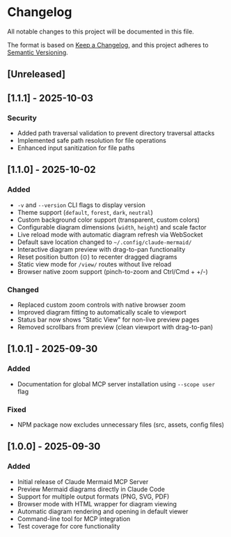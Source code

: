# Changelog

All notable changes to this project will be documented in this file.

The format is based on [Keep a Changelog](https://keepachangelog.com/en/1.0.0/),
and this project adheres to [Semantic Versioning](https://semver.org/spec/v2.0.0.html).

## [Unreleased]

## [1.1.1] - 2025-10-03

### Security

- Added path traversal validation to prevent directory traversal attacks
- Implemented safe path resolution for file operations
- Enhanced input sanitization for file paths

## [1.1.0] - 2025-10-02

### Added

- `-v` and `--version` CLI flags to display version
- Theme support (`default`, `forest`, `dark`, `neutral`)
- Custom background color support (transparent, custom colors)
- Configurable diagram dimensions (`width`, `height`) and scale factor
- Live reload mode with automatic diagram refresh via WebSocket
- Default save location changed to `~/.config/claude-mermaid/`
- Interactive diagram preview with drag-to-pan functionality
- Reset position button (⊙) to recenter dragged diagrams
- Static view mode for `/view/` routes without live reload
- Browser native zoom support (pinch-to-zoom and Ctrl/Cmd + +/-)

### Changed

- Replaced custom zoom controls with native browser zoom
- Improved diagram fitting to automatically scale to viewport
- Status bar now shows "Static View" for non-live preview pages
- Removed scrollbars from preview (clean viewport with drag-to-pan)

## [1.0.1] - 2025-09-30

### Added

- Documentation for global MCP server installation using `--scope user` flag

### Fixed

- NPM package now excludes unnecessary files (src, assets, config files)

## [1.0.0] - 2025-09-30

### Added

- Initial release of Claude Mermaid MCP Server
- Preview Mermaid diagrams directly in Claude Code
- Support for multiple output formats (PNG, SVG, PDF)
- Browser mode with HTML wrapper for diagram viewing
- Automatic diagram rendering and opening in default viewer
- Command-line tool for MCP integration
- Test coverage for core functionality
